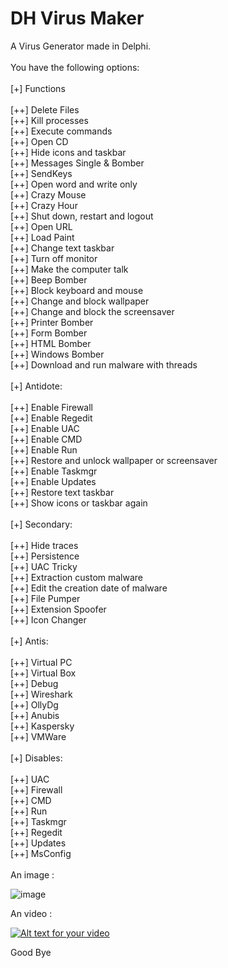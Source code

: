 DH Virus Maker
==============

A Virus Generator made in Delphi.<br>
<br>
You have the following options:<br>
<br>
[+] Functions<br>
<br>
[++] Delete Files<br>
[++] Kill processes<br>
[++] Execute commands<br>
[++] Open CD<br>
[++] Hide icons and taskbar<br>
[++] Messages Single & Bomber<br>
[++] SendKeys<br>
[++] Open word and write only<br>
[++] Crazy Mouse<br>
[++] Crazy Hour<br>
[++] Shut down, restart and logout<br>
[++] Open URL<br>
[++] Load Paint<br>
[++] Change text taskbar<br>
[++] Turn off monitor<br>
[++] Make the computer talk<br>
[++] Beep Bomber<br>
[++] Block keyboard and mouse<br>
[++] Change and block wallpaper<br>
[++] Change and block the screensaver<br>
[++] Printer Bomber<br>
[++] Form Bomber<br>
[++] HTML Bomber<br>
[++] Windows Bomber<br>
[++] Download and run malware with threads<br>
<br>
[+] Antidote:<br>
<br>
[++] Enable Firewall<br>
[++] Enable Regedit<br>
[++] Enable UAC<br>
[++] Enable CMD<br>
[++] Enable Run<br>
[++] Restore and unlock wallpaper or screensaver<br>
[++] Enable Taskmgr<br>
[++] Enable Updates<br>
[++] Restore text taskbar<br>
[++] Show icons or taskbar again<br>
<br>
[+] Secondary:<br>
<br>
[++] Hide traces<br>
[++] Persistence<br>
[++] UAC Tricky<br>
[++] Extraction custom malware<br>
[++] Edit the creation date of malware<br>
[++] File Pumper<br>
[++] Extension Spoofer<br>
[++] Icon Changer<br>
<br>
[+] Antis:<br>
<br>
[++] Virtual PC<br>
[++] Virtual Box<br>
[++] Debug<br>
[++] Wireshark<br>
[++] OllyDg<br>
[++] Anubis<br>
[++] Kaspersky<br>
[++] VMWare<br>
<br>
[+] Disables:<br>
<br>
[++] UAC<br>
[++] Firewall<br>
[++] CMD<br>
[++] Run<br>
[++] Taskmgr<br>
[++] Regedit<br>
[++] Updates<br>
[++] MsConfig<br>
<br>
An image : 

![image](http://doddyhackman.webcindario.com/images/dhvirusmaker20.jpg)

An video : 

[![Alt text for your video](http://img.youtube.com/vi/ejVc4RsCQH8/0.jpg)](https://www.youtube.com/watch?v=ejVc4RsCQH8)

Good Bye
